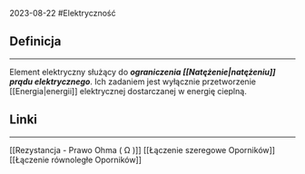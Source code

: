 2023-08-22
#Elektryczność
## Definicja
---
Element elektryczny służący do ***ograniczenia [[Natężenie|natężeniu]] prądu elektrycznego***. Ich zadaniem jest wyłącznie przetworzenie [[Energia|energii]] elektrycznej dostarczanej w energię cieplną.

## Linki
---
[[Rezystancja - Prawo Ohma ( Ω )]]
[[Łączenie szeregowe Oporników]]
[[Łączenie równoległe Oporników]]